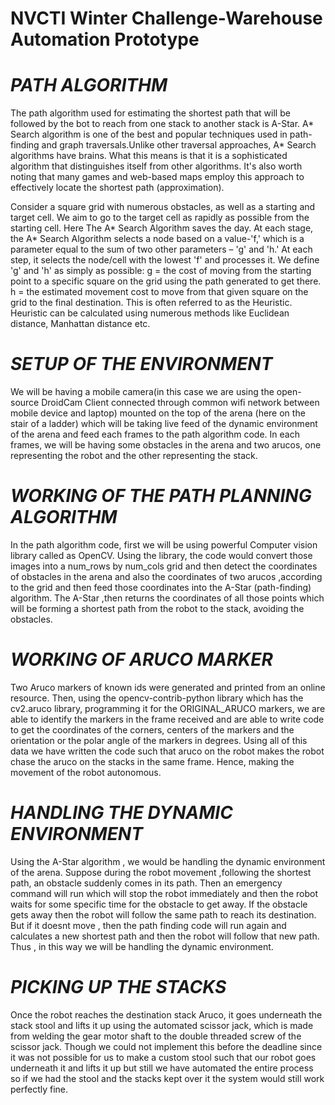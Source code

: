 # NVCTI Winter Challenge-Warehouse Automation Prototype

# *PATH ALGORITHM*

The path algorithm used for estimating the shortest path that will be followed by the bot to reach from one stack to another stack is A-Star.
A* Search algorithm is one of the best and popular techniques used in path-finding and graph traversals.Unlike other traversal approaches, A* Search algorithms have brains. What this means is that it is a sophisticated algorithm that distinguishes itself from other algorithms. 
It's also worth noting that many games and web-based maps employ this approach to effectively locate the shortest path (approximation).

Consider a square grid with numerous obstacles, as well as a starting and target cell. We aim to go to the target cell as rapidly as possible from the starting cell. Here The A* Search Algorithm saves the day.
At each stage, the A* Search Algorithm selects a node based on a value-'f,' which is a parameter equal to the sum of two other parameters – 'g' and 'h.' At each step, it selects the node/cell with the lowest 'f' and processes it.
We define 'g' and 'h' as simply as possible: 
g = the cost of moving from the starting point to a specific square on the grid using the path generated to get there.
h = the estimated movement cost to move from that given square on the grid to the final destination. This is often referred to as the Heuristic. Heuristic can be calculated using numerous methods like Euclidean distance, Manhattan distance etc.

# *SETUP OF THE ENVIRONMENT*

We will be having a mobile camera(in this case we are using the open-source DroidCam Client connected through common wifi network between mobile device and laptop) mounted on the top of the arena (here on the stair of a ladder) which will be taking live feed of the dynamic environment of the arena and feed each frames to the path algorithm code. In each frames, we will be having some obstacles in the arena and two arucos, one representing the robot and the other representing the stack.

# *WORKING OF THE PATH PLANNING ALGORITHM*

In the path algorithm code, first we will be using powerful Computer vision library called as OpenCV. Using the library,
the code would convert those images into a num_rows by num_cols grid and then detect the coordinates of obstacles in the arena and also the coordinates of two arucos ,according to the grid and then feed those coordinates into the A-Star (path-finding) algorithm. The A-Star ,then returns the coordinates of all those points which will be forming a shortest path from the robot to the stack, avoiding the obstacles.

# *WORKING OF ARUCO MARKER*

Two Aruco markers of known ids were generated and printed from an online resource. Then, using the opencv-contrib-python library which has the cv2.aruco library, programming it for the ORIGINAL_ARUCO markers, we are able to identify the markers in the frame received and are able to write code to get the coordinates of the corners, centers of the markers and the orientation or the polar angle of the markers in degrees. Using all of this data we have written the code such that aruco on the robot makes the robot chase the aruco on the stacks in the same frame. Hence, making the movement of the robot autonomous.

# *HANDLING THE DYNAMIC ENVIRONMENT*

Using the A-Star algorithm , we would be handling the dynamic environment of the arena. Suppose during the robot movement ,following the shortest path, an obstacle suddenly comes in its path.
Then an emergency command will run which will stop the robot immediately and then the robot waits for some specific time for the obstacle to get away. If the obstacle gets away then the robot will follow the same path to reach its destination. But if it doesnt move , then the path finding code will run again and calculates a new shortest path and then the robot will follow that new path. Thus , in this way we will be handling the dynamic environment. 

# *PICKING UP THE STACKS*
Once the robot reaches the destination stack Aruco, it goes underneath the stack stool and lifts it up using the automated scissor jack, which is made from welding the gear motor shaft to the double threaded screw of the scissor jack. Though we could not implement this before the deadline since it was not possible for us to make a custom stool such that our robot goes underneath it and lifts it up but still we have automated the entire process so if we had the stool and the stacks kept over it the system would still work perfectly fine.
